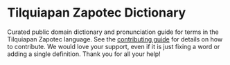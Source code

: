 
# Tilquiapan Zapotec Dictionary

Curated public domain dictionary and pronunciation guide for terms in the Tilquiapan Zapotec language. See the [contributing guide](https://github.com/drumworkteam/term/blob/make/.github/contributing.md) for details on how to contribute. We would love your support, even if it is just fixing a word or adding a single definition. Thank you for all your help!